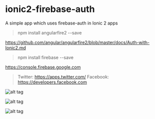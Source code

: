 # ionic2-firebase-auth
A simple app which uses firebase-auth in Ionic 2 apps

> npm install angularfire2 --save           

 https://github.com/angular/angularfire2/blob/master/docs/Auth-with-Ionic2.md

> npm install firebase --save

 https://console.firebase.google.com

> Twitter: https://apps.twitter.com/
> Facebook: https://developers.facebook.com


![alt tag](http://saideep-chhetri.co.uk/Extra%20Images/Screen%20Shot%202017-02-05%20at%2013.49.53.png)

![alt tag](http://saideep-chhetri.co.uk/Extra%20Images/Screen%20Shot%202017-02-05%20at%2023.47.02.png)

![alt tag](http://saideep-chhetri.co.uk/Extra%20Images/Screen%20Shot%202017-02-05%20at%2023.56.33.png)

